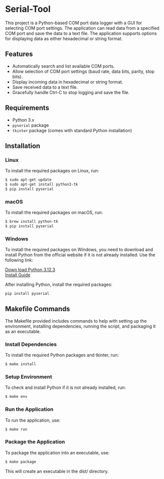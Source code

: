 # Serial-Tool

This project is a Python-based COM port data logger with a GUI for selecting COM port settings. The application can read data from a specified COM port and save the data to a text file. The application supports options for displaying data as either hexadecimal or string format.

## Features

- Automatically search and list available COM ports.
- Allow selection of COM port settings (baud rate, data bits, parity, stop bits).
- Display incoming data in hexadecimal or string format.
- Save received data to a text file.
- Gracefully handle Ctrl-C to stop logging and save the file.

## Requirements

- Python 3.x
- `pyserial` package
- `tkinter` package (comes with standard Python installation)

## Installation

### Linux

To install the required packages on Linux, run:

```sh
$ sudo apt-get update
$ sudo apt-get install python3-tk
$ pip install pyserial
```

### macOS
To install the required packages on macOS, run:

```sh
$ brew install python-tk
$ pip install pyserial
```

### Windows
To install the required packages on Windows, you need to download and install Python from the official website if it is not already installed. Use the following link:

[Down load Python 3.12.3](https://www.python.org/ftp/python/3.12.4/python-3.12.4-amd64.exe)  
[Install Guide](https://docs.python.org/3/using/windows.html)

After installing Python, install the required packages:

```sh
pip install pyserial
```

## Makefile Commands
The Makefile provided includes commands to help with setting up the environment, installing dependencies, running the script, and packaging it as an executable.

### Install Dependencies
To install the required Python packages and tkinter, run:

```sh
$ make install
```

### Setup Environment
To check and install Python if it is not already installed, run:

```sh
$ make env
```

### Run the Application
To run the application, use:

```sh
$ make run
```

### Package the Application
To package the application into an executable, use:

```sh
$ make package
```

This will create an executable in the dist/ directory.

